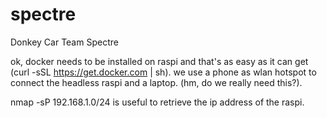 # spectre
Donkey Car Team Spectre

ok, docker needs to be installed on raspi and that's as easy as it can get (curl -sSL https://get.docker.com | sh).
we use a phone as wlan hotspot to connect the headless raspi and a laptop. (hm, do we really need this?).


nmap -sP 192.168.1.0/24 is useful to retrieve the ip address of the raspi.
